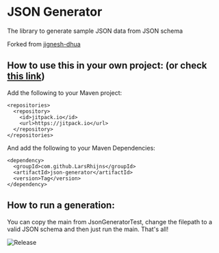 # JSON Generator
The library to generate sample JSON data from JSON schema

Forked from [jignesh-dhua](https://github.com/jignesh-dhua/json-generator)

## How to use this in your own project: (or check [this link](https://jitpack.io/#LarsRhijns/json-generator/v1.0))
Add the following to your Maven project:
```
<repositories>
  <repository>
    <id>jitpack.io</id>
    <url>https://jitpack.io</url>
  </repository>
</repositories>
```

And add the following to your Maven Dependencies:
```
<dependency>
  <groupId>com.github.LarsRhijns</groupId>
  <artifactId>json-generator</artifactId>
  <version>Tag</version>
</dependency>
```

## How to run a generation:
You can copy the main from JsonGeneratorTest, change the filepath to a valid JSON schema and then just run the main. That's all!


![Release](https://jitpack.io/#LarsRhijns/json-generator)
